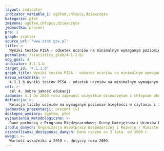 ```yaml
---
layout: indicator
indicator_variable_1: ogółem,chłopcy,dziewczęta
kategorie: płeć
zmienne: ogółem,chłopcy,dziewczęta
jednostka: procent
pre: 1
graph: scatter
source_url: 'www.stat.gov.pl'
title: >-
  Wyniki testów PISA - odsetek uczniów na minimalnym wymaganym poziomie osiągnięć w czytaniu i interpretacji
permalink: /statistics_glob/4-1-1-b/
sdg_goal: 4
indicator: 4.1.1.b
target_id: '4.1.1.b'
graph_title: Wyniki testów PISA - odsetek uczniów na minimalnym wymaganym poziomie osiągnięć w czytaniu i interpretacji
nazwa_wskaznika: >-
  4.1.1.b Wyniki testów PISA - odsetek uczniów na minimalnym wymaganym poziomie osiągnięć w czytaniu i interpretacji
cel: >-
  cel 4. Dobra jakość edukacji
zadanie: 4.1 Do 2030 roku zapewnić wszystkim dziewczętom i chłopcom ukończenie nieodpłatnej, sprawiedliwej, dobrej jakości edukacji na poziomie podstawowym i ponadpodstawowym prowadzącej do efektywnych wyników w nauce, zgodnie z czwartym celem
definicja: >-
  Relacja liczby uczniów na wymaganym poziomie biegłości w czytaniu i interpretacji (minimum poziom drugi) do liczby uczniów objętych badaniem.
jednostka_prezentacji: procent [%]
dostepne_wymiary: ogółem, płeć
wyjasnienia_metodologiczne: >-
  Dane pochodzą z Programu Międzynarodowej Oceny Umiejętności Uczniów PISA (Programme for International Student Assessment).Program Międzynarodowej Oceny Umiejętności Uczniów w skali międzynarodowej koordynowany jest przez Organizację Współpracy Gospodarczej i Rozwoju (OECD), a w Polsce przez Ministerstwo Edukacji Narodowej. celem Programu jest sprawdzenie umiejętności praktycznego zastosowania wiedzy nabytej w szkole i poza szkołą. Badanie (reprezentacyjne) realizowane jest w wylosowanych szkołach, a wyniki uogólniane są na całą populację. Warunkiem powodzenia badania jest uczestnictwo w nim wszystkich wylosowanych szkół i uczniów. Standardy PISA pozwalają jedynie na niewielką skalę odmowy.PISA sprawdza kompetencje uczniów w trzech dziedzinach: czytaniu i interpretacji, matematyce oraz rozumowaniu w naukach przyrodniczych. Badanie realizowanie jest co trzy lata, począwszy od 2000 r. W każdym z kolejnych badań szczególny nacisk jest położony na zbadanie jednej dziedziny, na którą przeznacza się połowę czasu przewidzianego na rozwiązanie przez ucznia całego zestawu zadań.Testy PISA (opracowane przez międzynarodowe konsorcjum, przy współpracy krajów uczestniczących w projekcie) różnią się od typowych zadań szkolnych, a na podstawie otrzymanych wyników szacuje się poziom umiejętności ucznia. Najlepsi uczniowie osiągają poziom 5 lub 6 (zadania o względnie wysokim stopniu trudności), natomiast wyniki poniżej poziomu 2 - minimalnego poziomu kompetencji - wskazują na posiadanie jedynie bardzo podstawowych umiejętności, co oznacza zwiększone ryzyko nieradzenia sobie na drodze edukacji i w życiu dorosłym.PISA jest jednym z najważniejszych i największych badań edukacyjnych, które ma na celu uzyskanie obiektywnych i porównywalnych danych w skali międzynarodowej o umiejętnościach (jednego rocznika) uczniów.
zrodlo_danych: Organizacja Współpracy Gospodarczej i Rozwoju / Ministerstwo Edukacji Narodowej
czestotliwosc_dostępnosc_danych: Dane roczne co 3 lata  od 2009 r.
uwagi: >-
  Wartość wskaźnika w 2010 r. dotyczy roku 2009.
---
```


